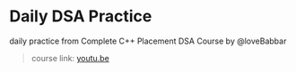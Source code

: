 # Daily DSA Practice

daily practice from Complete C++ Placement DSA Course by @loveBabbar

> course link: [youtu.be](https://www.youtube.com/playlist?list=PLDzeHZWIZsTryvtXdMr6rPh4IDexB5NIA)
